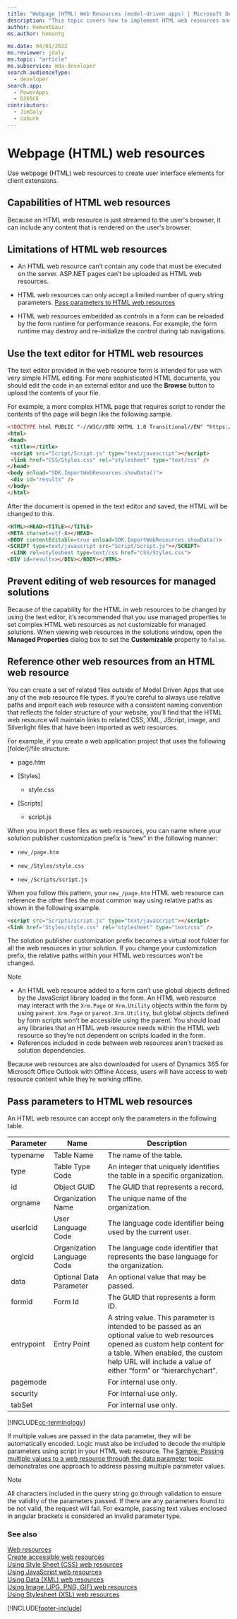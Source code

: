 ```yaml
---
title: "Webpage (HTML) Web Resources (model-driven apps) | Microsoft Docs" # Intent and product brand in a unique string of 43-59 chars including spaces
description: "This topic covers how to implement HTML web resources and its capabilities and limitations" # 115-145 characters including spaces. This abstract displays in the search result.
author: HemantGaur
ms.author: hemantg

ms.date: 04/01/2022
ms.reviewer: jdaly
ms.topic: "article"
ms.subservice: mda-developer
search.audienceType: 
  - developer
search.app: 
  - PowerApps
  - D365CE
contributors: 
  - JimDaly
  - caburk
---
```

# Webpage (HTML) web resources

Use webpage (HTML) web resources to create user interface elements for client extensions.

<a name="BKMK_Capabilities"></a>

## Capabilities of HTML web resources

Because an HTML web resource is just streamed to the user's browser, it can include any content that is rendered on the user's browser.  

<a name="BKMK_Limitations"></a>

## Limitations of HTML web resources  

- An HTML web resource can’t contain any code that must be executed on the server. ASP.NET pages can’t be uploaded as HTML web resources.

- HTML web resources can only accept a limited number of query string parameters. [Pass parameters to HTML web resources](webpage-html-web-resources.md#BKMK_PassingParametersToWebResources)  

- HTML web resources embedded as controls in a form can be reloaded by the form runtime for performance reasons. For example, the form runtime may destroy and re-initialize the control during tab navigations. 

<a name="BKMK_UsingTextEditor"></a>

## Use the text editor for HTML web resources

 The text editor provided in the web resource form is intended for use with very simple HTML editing. For more sophisticated HTML documents, you should edit the code in an external editor and use the **Browse** button to upload the contents of your file.

 For example, a more complex HTML page that requires script to render the contents of the page will begin like the following sample.

```html
<!DOCTYPE html PUBLIC "-//W3C//DTD XHTML 1.0 Transitional//EN" "https://www.w3.org/TR/xhtml1/DTD/xhtml1-transitional.dtd">
<html>
<head>
 <title></title>
 <script src="Script/Script.js" type="text/javascript"></script>
 <link href="CSS/Styles.css" rel="stylesheet" type="text/css" />
</head>
<body onload="SDK.ImportWebResources.showData()">
 <div id="results" />
</body>
</html>
```

 After the document is opened in the text editor and saved, the HTML will be changed to this.  

```html
<HTML><HEAD><TITLE></TITLE>
<META charset=utf-8></HEAD>
<BODY contentEditable=true onload=SDK.ImportWebResources.showData()>
<SCRIPT type=text/javascript src="Script/Script.js"></SCRIPT>
 <LINK rel=stylesheet type=text/css href="CSS/Styles.css">
<DIV id=results></DIV></BODY></HTML>
```

<a name="BKMK_PreventEditing"></a>

## Prevent editing of web resources for managed solutions

Because of the capability for the HTML in web resources to be changed by using the text editor, it’s recommended that you use managed properties to set complex HTML web resources as not customizable for managed solutions. When viewing web resources in the solutions window, open the **Managed Properties** dialog box to set the **Customizable** property to `false`.  

<a name="BKMK_ReferencingOtherWebResources"></a>

## Reference other web resources from an HTML web resource

 You can create a set of related files outside of Model Driven Apps that use any of the web resource file types. If you’re careful to always use relative paths and import each web resource with a consistent naming convention that reflects the folder structure of your website, you’ll find that the HTML web resource will maintain links to related CSS, XML, JScript, image, and Silverlight files that have been imported as web resources.  

 For example, if you create a web application project that uses the following [folder]/file structure:  

-   page.htm

-   [Styles]

    -   style.css
  
-   [Scripts] 
  
    -   script.js
  
 When you import these files as web resources, you can name where your solution publisher customization prefix is “new” in the following manner:  
  
-   `new_/page.htm`  
  
-   `new_/Styles/style.css`  
  
-   `new_/Scripts/script.js`  
  
 When you follow this pattern, your `new_/page.htm` HTML web resource can reference the other files the most common way using relative paths as shown in the following example.  

```html
<script src="Scripts/script.js" type="text/javascript"></script>
<link href="Styles/style.css" rel="stylesheet" type="text/css" />
```

 The solution publisher customization prefix becomes a virtual root folder for all the web resources in your solution. If you change your customization prefix, the relative paths within your HTML web resources won’t be changed.  
  
> [!NOTE]
>  - An HTML web resource added to a form can’t use global objects defined by the JavaScript library loaded in the form. An HTML web resource may interact with the `Xrm.Page` or `Xrm.Utility` objects within the form by using `parent.Xrm.Page` or `parent.Xrm.Utility`, but global objects defined by form scripts won’t be accessible using the parent. You should load any libraries that an HTML web resource needs within the HTML web resource so they’re not dependent on scripts loaded in the form.  
> - References included in code between web resources aren’t tracked as solution dependencies.  

 Because web resources are also downloaded for users of Dynamics 365 for Microsoft Office Outlook with Offline Access, users will have access to web resource content while they’re working offline.  

<a name="BKMK_PassingParametersToWebResources"></a>

## Pass parameters to HTML web resources

 An HTML web resource can accept only the parameters in the following table.

|Parameter|Name|Description|
|---------------|----------|-----------------|
|typename|Table Name|The name of the table.|
|type|Table Type Code|An integer that uniquely identifies the table in a specific organization.|
|id|Object GUID|The GUID that represents a record.|
|orgname|Organization Name|The unique name of the organization.|
|userlcid|User Language Code|The language code identifier being used by the current user.|
|orglcid|Organization Language Code|The language code identifier that represents the base language for the organization.|
|data|Optional Data Parameter|An optional value that may be passed.|
|formid|Form Id|The GUID that represents a form ID.|
|entrypoint|Entry Point|A string value. This parameter is intended to be passed as an optional value to web resources opened as custom help content for a table. When enabled, the custom help URL will include a value of either “form” or “hierarchychart”.|
|pagemode||For internal use only.|
|security||For internal use only.|
|tabSet||For internal use only.|

[!INCLUDE[cc-terminology](../data-platform/includes/cc-terminology.md)]

 If multiple values are passed in the data parameter, they will be automatically encoded. Logic must also be included to decode the multiple parameters using script in your HTML web resource. The [Sample: Passing multiple values to a web resource through the data parameter](sample-pass-multiple-values-web-resource-through-data-parameter.md) topic demonstrates one approach to address passing multiple parameter values.  
 
> [!NOTE]
> All characters included in the query string go through validation to ensure the validity of the parameters passed. If there are any parameters found to be not valid, the request will fail. For example, passing text values enclosed in angular brackets is considered an invalid parameter type.

### See also

 [Web resources](web-resources.md)   
 [Create accessible web resources](create-accessible-web-resources.md)   
 [Using Style Sheet (CSS) web resources](css-web-resources.md)   
 [Using JavaScript web resources](script-jscript-web-resources.md)   
 [Using Data (XML) web resources](data-xml-web-resources.md)   
 [Using Image (JPG, PNG, GIF) web resources](image-web-resources.md)   
 [Using Stylesheet (XSL) web resources](stylesheet-xsl-web-resources.md)


[!INCLUDE[footer-include](../../includes/footer-banner.md)]
